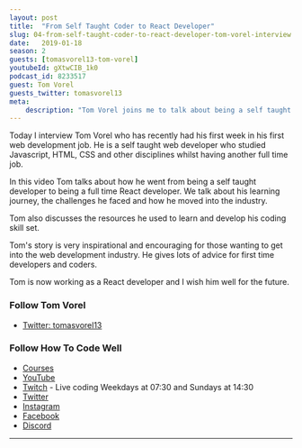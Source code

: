 ```yaml
---
layout: post
title:  "From Self Taught Coder to React Developer"
slug: 04-from-self-taught-coder-to-react-developer-tom-vorel-interview
date:   2019-01-18
season: 2
guests: [tomasvorel13-tom-vorel]
youtubeId: gXtwCIB_1k0
podcast_id: 8233517
guest: Tom Vorel
guests_twitter: tomasvorel13
meta:
    description: "Tom Vorel joins me to talk about being a self taught react developer. He has just started his web development career and gives lot's of advice to developers learning to code"
---
```

Today I interview Tom Vorel who has recently had his first week in his first web development job. He is a self taught web developer who studied Javascript, HTML, CSS and other disciplines whilst having another full time job.

In this video Tom talks about how he went from being a self taught developer to being a full time React developer. We talk about his learning journey, the challenges he faced and how he moved into the industry.

Tom also discusses the resources he used to learn and develop his coding skill set.

Tom's story is very inspirational and encouraging for those wanting to get into the web development industry. He gives lots of advice for first time developers and coders.

Tom is now working as a React developer and I wish him well for the future.
### Follow Tom Vorel
- [Twitter: tomasvorel13](https://twitter.com/tomasvorel13)

### Follow How To Code Well
- [Courses](http://howtocodewell.net)
- [YouTube](http://youtube.com/howtocodewell)
- [Twitch](http://twitch.tv/howtocodewell) - Live coding Weekdays at 07:30 and Sundays at 14:30
- [Twitter](https://twitter.com/howtocodewell)
- [Instagram](http://instagram.com/howtocodewell/)
- [Facebook](http://facebook.com/howtocodewell/)
- [Discord](http://howtocodewell.net/discord)
-------------------------------
